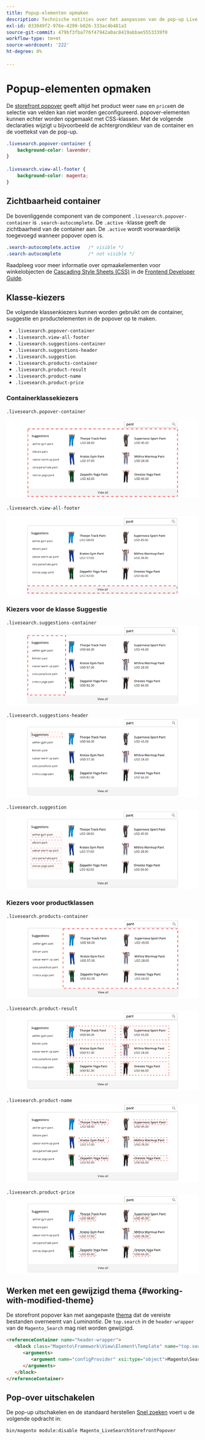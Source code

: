 ```yaml
---
title: Popup-elementen opmaken
description: Technische notities over het aanpassen van de pop-up Live zoeken in de winkel.
exl-id: 033049f2-976e-4299-b026-333ac4b481a3
source-git-commit: 479bf3fba776f47942a0ac8419abbae5553339f0
workflow-type: tm+mt
source-wordcount: '222'
ht-degree: 0%

---
```


# Popup-elementen opmaken

De [storefront popover](storefront-popover.md) geeft altijd het product weer `name` en `price`en de selectie van velden kan niet worden geconfigureerd. popover-elementen kunnen echter worden opgemaakt met CSS-klassen. Met de volgende declaraties wijzigt u bijvoorbeeld de achtergrondkleur van de container en de voettekst van de pop-up.

```css
.livesearch.popover-container {
    background-color: lavender;
}

.livesearch.view-all-footer {
    background-color: magenta;
}
```

## Zichtbaarheid container

De bovenliggende component van de component `.livesearch.popover-container` is `.search-autocomplete`.  De `.active` -klasse geeft de zichtbaarheid van de container aan. De `.active` wordt voorwaardelijk toegevoegd wanneer popover open is.

```css
.search-autocomplete.active   /* visible */
.search-autocomplete          /* not visible */
```

Raadpleeg voor meer informatie over opmaakelementen voor winkelobjecten de [Cascading Style Sheets (CSS)](https://devdocs.magento.com/guides/v2.4/frontend-dev-guide/css-topics/css-overview.html) in de [Frontend Developer Guide](https://devdocs.magento.com/guides/v2.4/frontend-dev-guide/bk-frontend-dev-guide.html).

## Klasse-kiezers

De volgende klassenkiezers kunnen worden gebruikt om de container, suggestie en productelementen in de popover op te maken.

* `.livesearch.popover-container`
* `.livesearch.view-all-footer`
* `.livesearch.suggestions-container`
* `.livesearch.suggestions-header`
* `.livesearch.suggestion`
* `.livesearch.products-container`
* `.livesearch.product-result`
* `.livesearch.product-name`
* `.livesearch.product-price`

### Containerklassekiezers

`.livesearch.popover-container`

![Pop-upcontainer](assets/livesearch-popover-container.png)

`.livesearch.view-all-footer`

![Alle voetteksten weergeven](assets/livesearch-view-all-footer.png)

### Kiezers voor de klasse Suggestie

`.livesearch.suggestions-container`
![Container met suggesties](assets/livesearch-suggestions-container.png)

`.livesearch.suggestions-header`
![Koptekst van suggesties](assets/livesearch-suggestions-header.png)

`.livesearch.suggestion`
![Suggestie](assets/livesearch-suggestion.png)

### Kiezers voor productklassen

`.livesearch.products-container`
![Productcontainer](assets/livesearch-product-container.png)

`.livesearch.product-result`
![Resultaat van product](assets/livesearch-product-result.png)

`.livesearch.product-name`
![Productnaam](assets/livesearch-product-name.png)

`.livesearch.product-price`
![Productprijs](assets/livesearch-product-price.png)

## Werken met een gewijzigd thema {#working-with-modified-theme}

De storefront popover kan met aangepaste [thema](https://devdocs.magento.com/guides/v2.3/frontend-dev-guide/themes/theme-overview.html) dat de vereiste bestanden overneemt van *Luminantie*. De `top.search` in de `header-wrapper` van de `Magento_Search` mag niet worden gewijzigd.

```html
<referenceContainer name="header-wrapper">
   <block class="Magento\Framework\View\Element\Template" name="top.search" as="topSearch" template="Magento_Search::form.mini.phtml">
      <arguments>
         <argument name="configProvider" xsi:type="object">Magento\Search\ViewModel\ConfigProvider</argument>
      </arguments>
   </block>
</referenceContainer>
```

## Pop-over uitschakelen

De pop-up uitschakelen en de standaard herstellen [Snel zoeken](https://docs.magento.com/user-guide/catalog/search-quick.html) voert u de volgende opdracht in:

```bash
bin/magento module:disable Magento_LiveSearchStorefrontPopover
```
